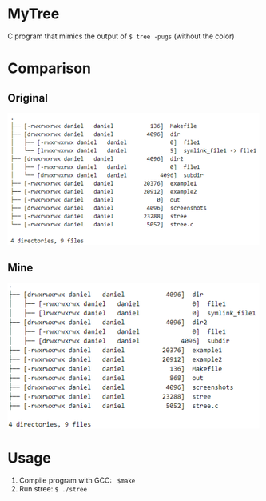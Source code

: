 # MyTree
C program that mimics the output of `$ tree -pugs` (without the color)  

# Comparison
## Original  
![original output](screenshots/original.png)
## Mine  
![my version](screenshots/mine.png)

# Usage
1. Compile program with GCC: ` $make`
2. Run stree: `$ ./stree`
